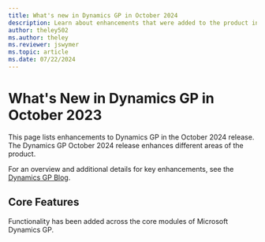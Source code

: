 ```yaml
---
title: What's new in Dynamics GP in October 2024
description: Learn about enhancements that were added to the product in the October 2024 release of Dynamics GP.
author: theley502
ms.author: theley
ms.reviewer: jswymer
ms.topic: article
ms.date: 07/22/2024
---
```

# What's New in Dynamics GP in October 2023

This page lists enhancements to Dynamics GP in the October 2024 release. The Dynamics GP October 2024 release enhances different areas of the product.

For an overview and additional details for key enhancements, see the [Dynamics GP Blog](https://community.dynamics.com/gp/b/dynamicsgp/posts/microsoft-dynamics-gp-october-2024---feature-blog-series-schedule).

## Core Features

Functionality has been added across the core modules of Microsoft Dynamics GP.
